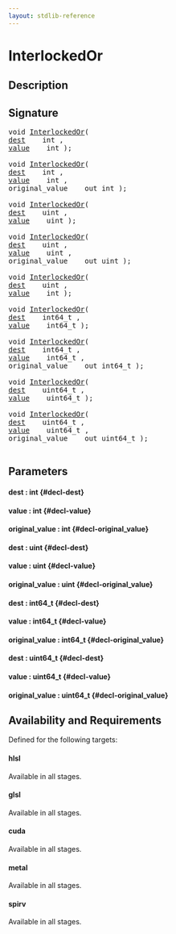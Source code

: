 ```yaml
---
layout: stdlib-reference
---
```


# InterlockedOr

## Description





## Signature 

<pre>
void <a href="/stdlib-reference/global-decls/InterlockedOr">InterlockedOr</a>(
<a href="/stdlib-reference/global-decls/InterlockedOr#decl-dest" class="code_param">dest</a>    int ,
<a href="/stdlib-reference/global-decls/InterlockedOr#decl-value" class="code_param">value</a>    int );

void <a href="/stdlib-reference/global-decls/InterlockedOr">InterlockedOr</a>(
<a href="/stdlib-reference/global-decls/InterlockedOr#decl-dest" class="code_param">dest</a>    int ,
<a href="/stdlib-reference/global-decls/InterlockedOr#decl-value" class="code_param">value</a>    int ,
original_value    out int );

void <a href="/stdlib-reference/global-decls/InterlockedOr">InterlockedOr</a>(
<a href="/stdlib-reference/global-decls/InterlockedOr#decl-dest" class="code_param">dest</a>    uint ,
<a href="/stdlib-reference/global-decls/InterlockedOr#decl-value" class="code_param">value</a>    uint );

void <a href="/stdlib-reference/global-decls/InterlockedOr">InterlockedOr</a>(
<a href="/stdlib-reference/global-decls/InterlockedOr#decl-dest" class="code_param">dest</a>    uint ,
<a href="/stdlib-reference/global-decls/InterlockedOr#decl-value" class="code_param">value</a>    uint ,
original_value    out uint );

void <a href="/stdlib-reference/global-decls/InterlockedOr">InterlockedOr</a>(
<a href="/stdlib-reference/global-decls/InterlockedOr#decl-dest" class="code_param">dest</a>    uint ,
<a href="/stdlib-reference/global-decls/InterlockedOr#decl-value" class="code_param">value</a>    int );

void <a href="/stdlib-reference/global-decls/InterlockedOr">InterlockedOr</a>(
<a href="/stdlib-reference/global-decls/InterlockedOr#decl-dest" class="code_param">dest</a>    int64_t ,
<a href="/stdlib-reference/global-decls/InterlockedOr#decl-value" class="code_param">value</a>    int64_t );

void <a href="/stdlib-reference/global-decls/InterlockedOr">InterlockedOr</a>(
<a href="/stdlib-reference/global-decls/InterlockedOr#decl-dest" class="code_param">dest</a>    int64_t ,
<a href="/stdlib-reference/global-decls/InterlockedOr#decl-value" class="code_param">value</a>    int64_t ,
original_value    out int64_t );

void <a href="/stdlib-reference/global-decls/InterlockedOr">InterlockedOr</a>(
<a href="/stdlib-reference/global-decls/InterlockedOr#decl-dest" class="code_param">dest</a>    uint64_t ,
<a href="/stdlib-reference/global-decls/InterlockedOr#decl-value" class="code_param">value</a>    uint64_t );

void <a href="/stdlib-reference/global-decls/InterlockedOr">InterlockedOr</a>(
<a href="/stdlib-reference/global-decls/InterlockedOr#decl-dest" class="code_param">dest</a>    uint64_t ,
<a href="/stdlib-reference/global-decls/InterlockedOr#decl-value" class="code_param">value</a>    uint64_t ,
original_value    out uint64_t );

</pre>

## Parameters

#### dest  : int {#decl-dest}
#### value  : int {#decl-value}
#### original\_value  : int {#decl-original_value}
#### dest  : uint {#decl-dest}
#### value  : uint {#decl-value}
#### original\_value  : uint {#decl-original_value}
#### dest  : int64\_t {#decl-dest}
#### value  : int64\_t {#decl-value}
#### original\_value  : int64\_t {#decl-original_value}
#### dest  : uint64\_t {#decl-dest}
#### value  : uint64\_t {#decl-value}
#### original\_value  : uint64\_t {#decl-original_value}

## Availability and Requirements

Defined for the following targets:

#### hlsl
Available in all stages.

#### glsl
Available in all stages.

#### cuda
Available in all stages.

#### metal
Available in all stages.

#### spirv
Available in all stages.



